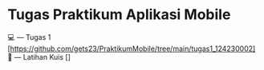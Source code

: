 # Tugas Praktikum Aplikasi Mobile

💻 — Tugas 1 [https://github.com/gets23/PraktikumMobile/tree/main/tugas1_124230002]
🚀 — Latihan Kuis []
